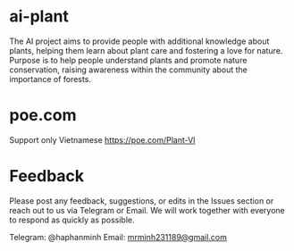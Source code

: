 # ai-plant
The AI project aims to provide people with additional knowledge about plants, helping them learn about plant care and fostering a love for nature. Purpose is to help people understand plants and promote nature conservation, raising awareness within the community about the importance of forests.

# poe.com
Support only Vietnamese
https://poe.com/Plant-VI 

# Feedback
Please post any feedback, suggestions, or edits in the Issues section or reach out to us via Telegram or Email. We will work together with everyone to respond as quickly as possible.

Telegram: @haphanminh
Email: mrminh231189@gmail.com

